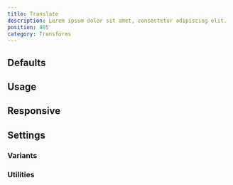 ```yaml
---
title: Translate
description: Lorem ipsum dolor sit amet, consectetur adipiscing elit.
position: 805
category: Transforms
---
```


## Defaults

<TableGenerateTheme
  set="spacing"
  :negative="true"
  :custom-rules="{
    'translate-x-full': ['--translate-x: 100%;'],
    '-translate-x-full': ['--translate-x: -100%;'],
    'translate-y-full': ['--translate-y: 100%;'],
    '-translate-y-full': ['--translate-y: -100%;'],
  }"
  :rules="{
    'translate-x': ['--translate-x'],
    'translate-y': ['--translate-y'],
}"></TableGenerateTheme>

## Usage

## Responsive

## Settings

### Variants

### Utilities
